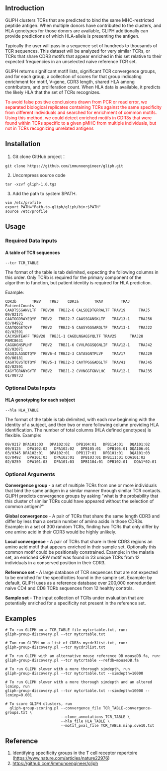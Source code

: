 ## Introduction
GLIPH clusters TCRs that are predicted to bind the same MHC-restricted peptide antigen. When multiple donors have contributed to the clusters, and HLA genotypes for those donors are available, GLIPH additionally can provide predictions of which HLA-allele is presenting the antigen.

Typically the user will pass in a sequence set of hundreds to thousands of TCR sequences. This dataset will be analyzed for very similar TCRs, or TCRs that share CDR3 motifs that appear enriched in this set relative to their expected frequencies in an unselected naive reference TCR set.

GLIPH returns significant motif lists, significant TCR convergence groups, and for each group, a collection of scores for that group indicating enrichment for motif, V-gene, CDR3 length, shared HLA among contributors, and proliferation count. When HLA data is available, it predicts the likely HLA that the set of TCRs recognizes.

<font color=#FF0000>To avoid false positive conclusions drawn from PCR or read error, we separated biological replicates containing TCRs against the same specificity from different individuals and searched for enrichment of common motifs. Using this method, we could detect enriched motifs in CDR3s that were found within TCRs specific to a given pMHC from multiple individuals, but not in TCRs recognizing unrelated antigens </font>


## Installation
1. Git clone GitHub project：

```
git clone https://github.com/immunoengineer/gliph.git
```
2. Uncompress source code

```
tar -xzvf gliph-1.0.tgz
```
3. Add the path to system $PATH.

```
vim /etc/profile
export PATH="Path-to-gliph/gliph/bin:$PATH"
source /etc/profile
```
## Usage
### Required Data Inputs
#### A table of TCR sequences

```
--tcr TCR_TABLE
```
The format of the table is tab delimited, expecting the following columns in this 
order. Only TCRb is required for the primary component of the algorithm to function, 
but patient identity is required for HLA prediction. 

Example:

```
CDR3b		TRBV	TRBJ	CDR3a		TRAV		TRAJ	PatientCounts
CAADTSSGANVLTF	TRBV30	TRBJ2-6	CALSDEDTGRRALTF	TRAV19		TRAJ5	09/02171
CAATGGDRAYEQYF	TRBV2	TRBJ2-7	CAASSGANSKLTF	TRAV13-1	TRAJ56	03/04922
CAATQQGETQYF	TRBV2	TRBJ2-5	CAASYGGSARQLTF	TRAV13-1	TRAJ22	02/02591
CACVSNTEAFF	TRBV28	TRBJ1-1	CAGDLNGAGSYQLTF	TRAV25		TRAJ28	PBMC8631
CAGGKGNSPLHF	TRBV2	TRBJ1-6	CVVLRGGSQGNLIF	TRAV12-1	TRAJ42	02/02071
CAGQILAGSDTQYF	TRBV6-4	TRBJ2-3	CATASGNTPLVF	TRAV17		TRAJ29	09/00181
CAGRTGVSTDTQYF	TRBV5-1	TRBJ2-3	CAVTPGGGADGLTF	TRAV41		TRAJ45	02/02591
CAGYTGRANYGYTF	TRBV2	TRBJ1-2	CVVNGGFGNVLHC	TRAV12-1	TRAJ35	01/08733
```
### Optional Data Inputs
#### HLA genotyping for each subject

```
--hla HLA_TABLE
```
The format of the table is tab delimited, with each row beginning with the identity of a subject, and then two or more following column providing HLA identification. The number of total columns (HLA defined genotypes) is flexible.
Example:

```
09/0217	DPA101:03	DPA102:02	DPB104:01	DPB114:01	DQA101:02 09/0125	DPA102:02	DPA102:02	DPB105:01	DPB105:01 DQA106:01 03/0345	DPA102:01	DPA102:01	DPB117:01	DPB101:01	DQA101:03 03/0492	DPA101:03	DPA102:01	DPB103:01 DPB111:01	DQA101:02 02/0259	DPA101:03	DPA101:03	DPB1104:01	DPB102:01	DQA1*02:01
```
### Optional Arguments
**Convergence group** - a set of multiple TCRs from one or more individuals that bind the same antigen in a similar manner through similar TCR contacts. GLIPH predicts convergence groups by asking "what is the probability that this cluster of similar TCRs could have appeared without the selection of common antigen?"

**Global convergence** - A pair of TCRs that share the same length CDR3 and differ by less than a certain number of amino acids in those CDR3s. Example: in a set of 300 random TCRs, finding two TCRs that only differ by one amino acid in their CDR3 would be highly unlikely.

**Local convergence** - A pair of TCRs that share in their CDR3 regions an amino acid motif that appears enriched in their sample set. Optionally this common motif could be positionally constrained. Example: in the malaria set, an enriched QRW motif was found in 23 unique TCRs from 12 individuals in a conserved position in their CDR3.

**Reference set**	- A large database of TCR sequences that are not expected to be enriched for the specificities found in the sample set. Example: by default, GLIPH uses as a reference database over 200,000 nonredundant naive CD4 and CD8 TCRb sequences from 12 healthy controls.

**Sample set** - The input collection of TCRs under evaluation that are potentially enriched for a specificity not present in the reference set.

## Examples

```
# To run GLIPH on a TCR_TABLE file mytcrtable.txt, run:
gliph-group-discovery.pl --tcr mytcrtable.txt

# Tun run GLIPH on a list of CDR3s mycdr3list.txt, run:
gliph-group-discovery.pl --tcr mycdr3list.txt

# To run GLIPH with an alternative mouse reference DB mouseDB.fa, run:
gliph-group-discovery.pl --tcr mytcrtable --refdb=mouseDB.fa
                                       
# To run GLIPH slower with a more thorough simdepth, run
gliph-group-discovery.pl --tcr mytcrtable.txt --simdepth=10000

# To run GLIPH slower with a more thorough simdepth and an altered lcminp, run
gliph-group-discovery.pl --tcr mytcrtable.txt --simdepth=10000 --lcminp=0.001

# To score GLIPH clusters, run 
  gliph-group-scoring.pl --convergence_file TCR_TABLE-convergence-groups.txt \
                         --clone_annotations TCR_TABLE \
                         --hla_file HLA_TABLE \
                         --motif_pval_file TCR_TABLE.minp.ove10.txt
```
## Reference

1. Identifying specificity groups in the T cell receptor repertoire (https://www.nature.com/articles/nature22976)
2. https://github.com/immunoengineer/gliph
